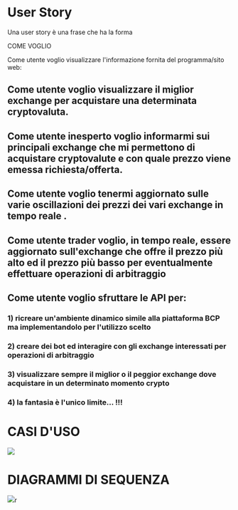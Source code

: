 # User Story

Una user story è una frase che ha la forma

COME <RUOLO> VOGLIO <COSA>

Come utente voglio visualizzare l'informazione fornita del programma/sito web:

<h2>Come utente voglio <b> visualizzare il miglior exchange </b> per acquistare una determinata cryptovaluta.</h2>
<h2>Come utente inesperto voglio informarmi sui principali exchange che mi permettono di acquistare cryptovalute e con quale 
  prezzo viene emessa richiesta/offerta.</h2>
<h2>Come utente voglio tenermi aggiornato sulle varie oscillazioni dei prezzi dei vari exchange <b> in tempo reale </b>.</h2>
<h2>Come utente <b> trader </b> voglio, in tempo reale, essere aggiornato sull'exchange che offre il prezzo più alto ed il prezzo più basso
  per eventualmente effettuare operazioni di <b> arbitraggio</b></h2>
<h2>Come utente voglio sfruttare le API per:</h2> 
<h3>1) ricreare un'ambiente dinamico simile alla piattaforma BCP ma implementandolo per l'utilizzo scelto</h3>
<h3>2) creare dei bot ed interagire con gli exchange interessati per operazioni di arbitraggio </h3>
<h3>3) visualizzare sempre il miglior o il peggior exchange dove acquistare in un determinato momento crypto</h3>
<h3>4) la fantasia è l'unico limite... !!!</h3>


# CASI D'USO

<img src="CD.png">

# DIAGRAMMI DI SEQUENZA

<img src="SD.png">r
